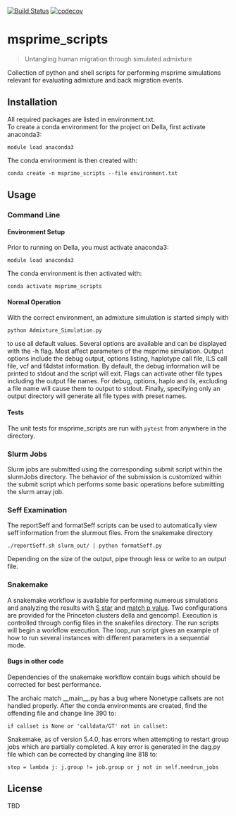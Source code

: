 [![Build Status](https://travis-ci.com/troycomi/msprime_scripts.svg?branch=master)](https://travis-ci.com/troycomi/msprime_scripts)
[![codecov](https://codecov.io/gh/troycomi/msprime_scripts/branch/master/graph/badge.svg)](https://codecov.io/gh/troycomi/msprime_scripts)

# msprime_scripts
> Untangling human migration through simulated admixture

Collection of python and shell scripts for performing msprime simulations 
relevant for evaluating admixture and back migration events.

## Installation
All required packages are listed in environment.txt.  
To create a conda environment for the project on Della, first activate anaconda3:
```
module load anaconda3
```
The conda environment is then created with:
```
conda create -n msprime_scripts --file environment.txt
```

## Usage
### Command Line
#### Environment Setup
Prior to running on Della, you must activate anaconda3:
```
module load anaconda3
```
The conda environment is then activated with:
```
conda activate msprime_scripts
```

#### Normal Operation
With the correct environment, an admixture simulation is started simply with
```
python Admixture_Simulation.py
```
to use all default values.  Several options are available and can be displayed
with the -h flag.  Most affect parameters of the msprime simulation.  Output
options include the debug output, options listing, haplotype call file, ILS
call file, vcf and f4dstat information.  By default, the debug information
will be printed to stdout and the script will exit.  Flags can activate other
file types including the output file names.  For debug, options, haplo and ils,
excluding a file name will cause them to output to stdout.  Finally, specifying
only an output directory will generate all file types with preset names.

#### Tests
The unit tests for msprime_scripts are run with `pytest` 
from anywhere in the directory.

### Slurm Jobs
Slurm jobs are submitted using the corresponding submit script within the
slurmJobs directory.  The behavior of the submission is customized within
the submit script which performs some basic operations before submitting
the slurm array job.

### Seff Examination
The reportSeff and formatSeff scripts can be used to automatically
view seff information from the slurmout files.  From the snakemake directory
```
./reportSeff.sh slurm_out/ | python formatSeff.py
```
Depending on the size of the output, pipe through less or write to an output
file.

### Snakemake
A snakemake workflow is available for performing numerous simulations and 
analyzing the results with [S star](https://github.com/bvernot/freezing-archer)
and [match p value](https://github.com/lparsons/archaic_match).
Two configurations are provided for the Princeton clusters
della and gencomp1.  Execution is controlled through config files in the 
snakefiles directory.  The run scripts will begin a workflow execution.  The
loop\_run script gives an example of how to run several instances with different
parameters in a sequential mode.

#### Bugs in other code
Dependencies of the snakemake workflow contain bugs which should be corrected
for best performance.  

The archaic match \_\_main\_\_.py has a bug where Nonetype callsets are not
handled properly.  After the conda environments are created, find the offending
file and change line 390 to:
```
if callset is None or 'calldata/GT' not in callset:
```

Snakemake, as of version 5.4.0, has errors when attempting to restart group
jobs which are partially completed.  A key error is generated in the dag.py
file which can be corrected by changing line 818 to:
```
stop = lambda j: j.group != job.group or j not in self.needrun_jobs
```

## License
TBD
